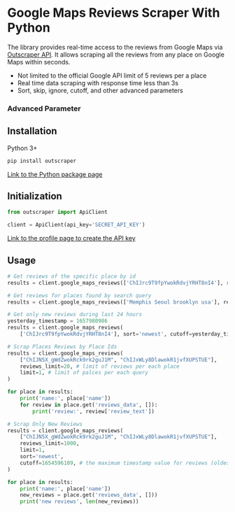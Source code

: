 # Google Maps Reviews Scraper With Python

The library provides real-time access to the reviews from Google Maps via [Outscraper API](https://app.outscraper.com/api-docs#tag/Google-Reviews).
It allows scraping all the reviews from any place on Google Maps within seconds.

- Not limited to the official Google API limit of 5 reviews per a place
- Real time data scraping with response time less than 3s
- Sort, skip, ignore, cutoff, and other advanced parameters

### Advanced Parameter


## Installation

Python 3+
```bash
pip install outscraper
```

[Link to the Python package page](https://pypi.org/project/outscraper/)

## Initialization
```python
from outscraper import ApiClient

client = ApiClient(api_key='SECRET_API_KEY')
```
[Link to the profile page to create the API key](https://app.outscraper.com/profile)

## Usage

```python
# Get reviews of the specific place by id
results = client.google_maps_reviews(['ChIJrc9T9fpYwokRdvjYRHT8nI4'], reviews_limit=20, language='en')

# Get reviews for places found by search query
results = client.google_maps_reviews(['Memphis Seoul brooklyn usa'], reviews_limit=20, limit=500, language='en')

# Get only new reviews during last 24 hours
yesterday_timestamp = 1657980986
results = client.google_maps_reviews(
    ['ChIJrc9T9fpYwokRdvjYRHT8nI4'], sort='newest', cutoff=yesterday_timestamp, reviews_limit=100, language='en')

# Scrap Places Reviews by Place Ids
results = client.google_maps_reviews(
    ["ChIJN5X_gWdZwokRck9rk2guJ1M", "ChIJxWLy8DlawokR1jvfXUPSTUE"],
    reviews_limit=20, # limit of reviews per each place
    limit=1, # limit of palces per each query
)

for place in results:
    print('name:', place['name'])
    for review in place.get('reviews_data', []):
        print('review:', review['review_text'])

# Scrap Only New Reviews
results = client.google_maps_reviews(
    ["ChIJN5X_gWdZwokRck9rk2guJ1M", "ChIJxWLy8DlawokR1jvfXUPSTUE"],
    reviews_limit=1000,
    limit=1,
    sort='newest',
    cutoff=1654596109, # the maximum timestamp value for reviews (oldest review you want to extract). Can be used to scrape only the new reviews since your latest update
)

for place in results:
    print('name:', place['name'])
    new_reviews = place.get('reviews_data', []))
    print('new reviews', len(new_reviews))
```
